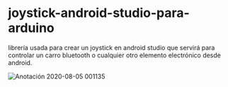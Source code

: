 # joystick-android-studio-para-arduino
librería usada para crear un joystick en android studio que servirá para controlar un carro bluetooth o cualquier otro elemento electrónico desde android.

![Anotación 2020-08-05 001135](https://user-images.githubusercontent.com/66834393/89374412-e9018300-d6b0-11ea-9c4e-fb8954014048.png)
